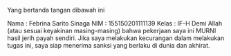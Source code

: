 Yang bertanda tangan dibawah ini

Nama : Febrina Sarito Sinaga
NIM : 155150201111139
Kelas : IF-H
Demi Allah (atau sesuai keyakinan masing-masing) bahwa pekerjaan saya ini MURNI hasil jerih payah sendiri. Jika saya melakukan kecurangan dalam melakukan tugas ini, saya siap menerima sanksi yang berlaku di dunia dan akhirat.
